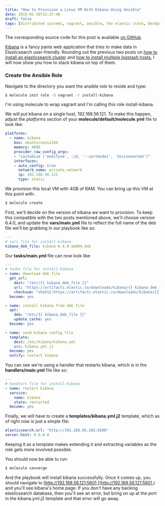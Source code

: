 ```yaml
---
title: "How to Provision a Linux VM With Kibana Using Ansible"
date: 2019-03-16T15:37:40
draft: false
tags: [distributed systems, vagrant, ansible, the elastic stack, DevOps, molecule]
---
```


The corresponding source code for this post is available [on GitHub](https://github.com/nfisher23/some-ansible-examples).

[Kibana](https://www.elastic.co/products/kibana) is a fancy pants web application that tries to make data in Elasticsearch user-friendly. Rounding out the previous two posts on [how to install an elasticsearch cluster](https://nickolasfisher.com/blog/How-to-Provision-a-Multi-Node-Elasticsearch-Cluster-Using-Ansible) and [how to install multiple logstash hosts](https://nickolasfisher.com/blog/How-to-Install-Multiple-Logstash-Hosts-Using-Ansible), I will now show you how to stack kibana on top of them.

### Create the Ansible Role

Navigate to the directory you want the ansible role to reside and type:

```bash
$ molecule init role -d vagrant -r install-kibana
```

I'm using molecule to wrap vagrant and I'm calling this role install-kibana.

We will put kibana on a single host, 192.168.56.121. To make this happen, adjust the _platforms_ section of your **molecule/default/molecule.yml** file to look like:

```yaml
platforms:
  - name: kibana
    box: ubuntu/xenial64
    memory: 4096
    provider_raw_config_args:
    - "customize ['modifyvm', :id, '--uartmode1', 'disconnected']"
    interfaces:
    - auto_config: true
      network_name: private_network
      ip: 192.168.56.121
      type: static

```

We provision this local VM with 4GB of RAM. You can bring up this VM at this point with:

```bash
$ molecule create
```

First, we'll decide on the version of kibana we want to provision. To keep this compatible with the two posts mentioned above, we'll choose version 6.4.0, and update the **vars/main.yml** file to reflect the full name of the deb file we'll be grabbing in our playbook like so:

```yaml
---
# vars file for install-kibana
kibana_deb_file: kibana-6.4.0-amd64.deb
```

Our **tasks/main.yml** file can now look like:

```yaml
---
# tasks file for install-kibana
- name: download deb file
  get_url:
    dest: "/etc/{{ kibana_deb_file }}"
    url: "https://artifacts.elastic.co/downloads/kibana/{{ kibana_deb_file }}"
    checksum: "sha512:https://artifacts.elastic.co/downloads/kibana/{{ kibana_deb_file }}.sha512"
  become: yes

- name: install kibana from deb file
  apt:
    deb: "/etc/{{ kibana_deb_file }}"
    update_cache: yes
  become: yes

- name: send kibana config file
  template:
    dest: /etc/kibana/kibana.yml
    src: kibana.yml.j2
  become: yes
  notify: restart kibana
```

You can see we're using a handler that restarts kibana, which is in the **handlers/main.yml** file like so:

```yaml
---
# handlers file for install-kibana
- name: restart kibana
  service:
    name: kibana
    state: restarted
  become: yes

```

Finally, we will have to create a **templates/kibana.yml.j2** template, which as of right now is just a simple file:

```yaml
elasticsearch.url: "http://192.168.56.102:9200"
server.host: 0.0.0.0

```

Keeping it as a template makes extending it and extracting variables as the role gets more involved possible.

You should now be able to run:

```bash
$ molecule converge
```

And the playbook will install kibana successfully. Once it comes up, you should navigate to [http://192.168.56.121:5601,](http://192.168.56.121:5601,) and you'll see kibana's home page. If you don't have any backing elasticsearch database, then you'll see an error, but bring on up at the port in the kibana.yml.j2 template and that error will go away.
